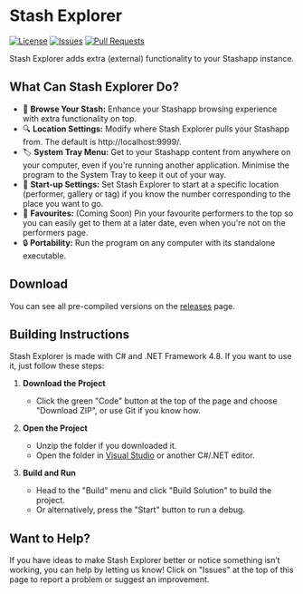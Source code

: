 # Stash Explorer

[![License](https://img.shields.io/github/license/windowslogic/Stash-Explorer)](LICENSE)
[![Issues](https://img.shields.io/github/issues/windowslogic/Stash-Explorer)](https://github.com/windowslogic/Stash-Explorer/issues)
[![Pull Requests](https://img.shields.io/github/issues-pr/windowslogic/Stash-Explorer)](https://github.com/windowslogic/Stash-Explorer/pulls)

Stash Explorer adds extra (external) functionality to your Stashapp instance.

## What Can Stash Explorer Do?

- 📁 **Browse Your Stash:** Enhance your Stashapp browsing experience with extra functionality on top.
- 🔍 **Location Settings:** Modify where Stash Explorer pulls your Stashapp from. The default is http://localhost:9999/.
- 🏷️ **System Tray Menu:** Get to your Stashapp content from anywhere on your computer, even if you're running another application. Minimise the program to the System Tray to keep it out of your way.
- 📝 **Start-up Settings:** Set Stash Explorer to start at a specific location (performer, gallery or tag) if you know the number corresponding to the place you want to go.
- 🔄 **Favourites:** (Coming Soon) Pin your favourite performers to the top so you can easily get to them at a later date, even when you're not on the performers page.
- 🔒 **Portability:** Run the program on any computer with its standalone executable.

## Download

You can see all pre-compiled versions on the [releases](https://github.com/windowslogic/Stash-Explorer/releases) page.

## Building Instructions

Stash Explorer is made with C# and .NET Framework 4.8. If you want to use it, just follow these steps:

1. **Download the Project**
   - Click the green "Code" button at the top of the page and choose "Download ZIP", or use Git if you know how.

2. **Open the Project**
   - Unzip the folder if you downloaded it.
   - Open the folder in [Visual Studio](https://visualstudio.microsoft.com/) or another C#/.NET editor.

3. **Build and Run**
   - Head to the "Build" menu and click "Build Solution" to build the project.
   - Or alternatively, press the "Start" button to run a debug.

## Want to Help?

If you have ideas to make Stash Explorer better or notice something isn’t working, you can help by letting us know! Click on "Issues" at the top of this page to report a problem or suggest an improvement.
